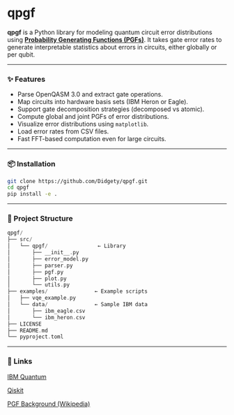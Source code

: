 # qpgf

**qpgf** is a Python library for modeling quantum circuit error distributions using [**Probability Generating Functions (PGFs)**](https://en.wikipedia.org/wiki/Probability-generating_function). It takes gate error rates to generate interpretable statistics about errors in circuits, either globally or per qubit.

---

### ✨ Features

- Parse OpenQASM 3.0 and extract gate operations.
- Map circuits into hardware basis sets (IBM Heron or Eagle).
- Support gate decomposition strategies (decomposed vs atomic).
- Compute global and joint PGFs of error distributions.
- Visualize error distributions using `matplotlib`.
- Load error rates from CSV files.
- Fast FFT-based computation even for large circuits.

---

### 📦 Installation

```bash
git clone https://github.com/Didgety/qpgf.git
cd qpgf
pip install -e .
```

--- 
### 📂 Project Structure

```c
qpgf/
├── src/
│   └── qpgf/                ← Library
│       ├── __init__.py
│       ├── error_model.py
│       ├── parser.py
│       ├── pgf.py
│       ├── plot.py
│       └── utils.py
├── examples/               ← Example scripts
│   ├── vqe_example.py
│   └── data/               ← Sample IBM data
│       ├── ibm_eagle.csv
│       └── ibm_heron.csv
├── LICENSE
├── README.md
└── pyproject.toml
```

--- 
### 🔗 Links

[IBM Quantum](https://quantum.ibm.com/)

[Qiskit](https://qiskit.org/)

[PGF Background (Wikipedia)](https://en.wikipedia.org/wiki/Probability-generating_function)